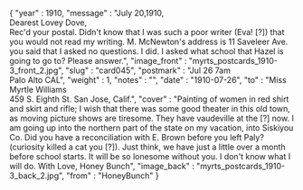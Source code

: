 {
  "year" : 1910,
  "message" : "July 20,1910,<br>Dearest Lovey Dove,<br>Rec'd your postal. Didn't know that I was such a poor writer (Eva! [?]) that you would not read my writing. M. McNewton's address is 11 Saveleer Ave. you said that I asked no questions. I did. I asked what school that Hazel is going to go to? Please answer.",
  "image_front" : "myrts_postcards_1910-3_front_2.jpg",
  "slug" : "card045",
  "postmark" : "Jul 26 7am<br>Palo Alto CAL",
  "weight" : 1,
  "notes" : "",
  "date" : "1910-07-26",
  "to" : "Miss Myrtle Williams<br> 459 S. Eighth St. San Jose, Calif.",
  "cover" : "Painting of women in red shirt and skirt and rifle; I wish that there was some good theater in this old town, as moving picture shows are tiresome. They have vaudeville at the [?] now. I am going up into the northern part of the state on my vacation, into Siskiyou Co. Did you have a reconciliation with E. Brown before you left Paly? (curiosity killed a cat you [?]). Just think, we have just a little over a month before school starts. It will be so lonesome without you. I don't know what I will do. With Love, Honey Bunch",
  "image_back" : "myrts_postcards_1910-3_back_2.jpg",
  "from" : "HoneyBunch"
}

